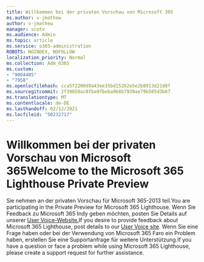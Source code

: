 ```yaml
---
title: Willkommen bei der privaten Vorschau von Microsoft 365
ms.author: v-jmathew
author: v-jmathew
manager: scotv
ms.audience: Admin
ms.topic: article
ms.service: o365-administration
ROBOTS: NOINDEX, NOFOLLOW
localization_priority: Normal
ms.collection: Adm_O365
ms.custom:
- "9004405"
- "7958"
ms.openlocfilehash: cca5f2200d9a43ee35bd15262e5e2b8913d21d8f
ms.sourcegitcommit: 2f39850ac0fba9fbeba9b8b7939ae79b505d3b67
ms.translationtype: MT
ms.contentlocale: de-DE
ms.lasthandoff: 02/12/2021
ms.locfileid: "50232717"
---
```

# <a name="welcome-to-the-microsoft-365-lighthouse-private-preview"></a><span data-ttu-id="d3898-102">Willkommen bei der privaten Vorschau von Microsoft 365</span><span class="sxs-lookup"><span data-stu-id="d3898-102">Welcome to the Microsoft 365 Lighthouse Private Preview</span></span>

<span data-ttu-id="d3898-103">Sie nehmen an der privaten Vorschau für Microsoft 365-2013 teil.</span><span class="sxs-lookup"><span data-stu-id="d3898-103">You are participating in the Private Preview for Microsoft 365 Lighthouse.</span></span> <span data-ttu-id="d3898-104">Wenn Sie Feedback zu Microsoft 365 Indy geben möchten, posten Sie Details auf unserer [User Voice-Website.](https://aka.ms/M365Lighthouseuservoice)</span><span class="sxs-lookup"><span data-stu-id="d3898-104">If you desire to provide feedback about Microsoft 365 Lighthouse, post details to our [User Voice site](https://aka.ms/M365Lighthouseuservoice).</span></span> <span data-ttu-id="d3898-105">Wenn Sie eine Frage haben oder bei der Verwendung von Microsoft 365 Faro ein Problem haben, erstellen Sie eine Supportanfrage für weitere Unterstützung.</span><span class="sxs-lookup"><span data-stu-id="d3898-105">If you have a question or face a problem while using Microsoft 365 Lighthouse, please create a support request for further assistance.</span></span>
